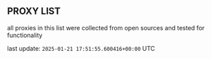 ## PROXY LIST

all proxies in this list were collected from open sources and tested for functionality

last update: `2025-01-21 17:51:55.600416+00:00` UTC
